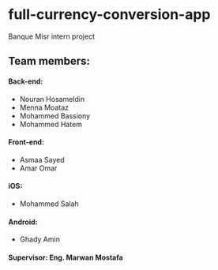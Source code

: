 # full-currency-conversion-app
Banque Misr intern project

## Team members:

#### Back-end:
- Nouran Hosameldin
- Menna Moataz
- Mohammed Bassiony
- Mohammed Hatem

#### Front-end:
- Asmaa Sayed
- Amar Omar

#### iOS:
- Mohammed Salah

#### Android:
- Ghady Amin

#### Supervisor: Eng. Marwan Mostafa
